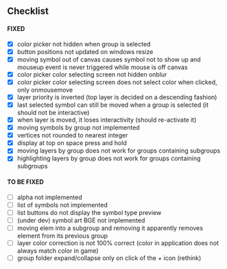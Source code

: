 ## **Checklist**

#### FIXED
- [x] color picker not hidden when group is selected
- [x] button positions not updated on windows resize
- [x] moving symbol out of canvas causes symbol not to show up and mouseup event is never triggered while mouse is off canvas
- [x] color picker color selecting screen not hidden onblur
- [x] color picker color selecting screen does not select color when clicked, only onmousemove
- [x] layer priority is inverted (top layer is decided on a descending fashion)
- [x] last selected symbol can still be moved when a group is selected (it should not be interactive)
- [x] when layer is moved, it loses interactivity (should re-activate it)
- [x] moving symbols by group not implemented
- [x] vertices not rounded to nearest integer
- [x] display at top on space press and hold
- [x] moving layers by group does not work for groups containing subgroups
- [x] highlighting layers by group does not work for groups containing subgroups

#### TO BE FIXED
- [ ] alpha not implemented
- [ ] list of symbols not implemented
- [ ] list buttons do not display the symbol type preview
- [ ] \(under dev\) symbol art BGE not implemented
- [ ] moving elem into a subgroup and removing it apparently removes element from its previous group
- [ ] layer color correction is not 100% correct (color in application does not always match color in game)
- [ ] group folder expand/collapse only on click of the + icon (rethink)
